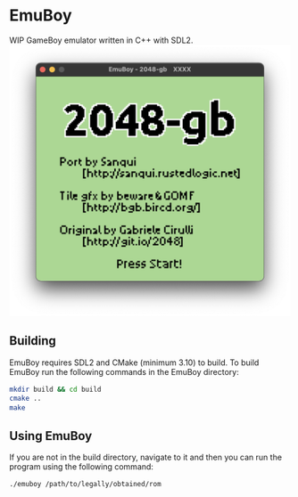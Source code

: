 # EmuBoy
WIP GameBoy emulator written in C++ with SDL2.
![Screenshot of 2048-gb running in EmuBoy](/images/screenshot.png)

## Building 
EmuBoy requires SDL2 and CMake (minimum 3.10) to build. To build EmuBoy run the following commands in the EmuBoy directory:
```bash
mkdir build && cd build
cmake .. 
make
```

## Using EmuBoy
If you are not in the build directory, navigate to it and then you can run the program using the following command:
```bash
./emuboy /path/to/legally/obtained/rom
```
